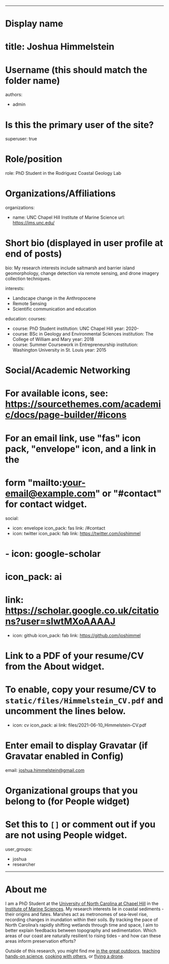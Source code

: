 
---
# Display name
# title: Joshua Himmelstein

# Username (this should match the folder name)
authors:
- admin

# Is this the primary user of the site?
superuser: true

# Role/position
role: PhD Student in the Rodriguez Coastal Geology Lab

# Organizations/Affiliations
organizations:
- name: UNC Chapel Hill Institute of Marine Science
  url: https://ims.unc.edu/

# Short bio (displayed in user profile at end of posts)
bio: My research interests include saltmarsh and barrier island geomorphology, change detection via remote sensing, and drone imagery collection techniques.

interests:
- Landscape change in the Anthropocene
- Remote Sensing 
- Scientific communication and education


education:
  courses:
  - course: PhD Student
    institution: UNC Chapel Hill
    year: 2020-
  - course: BSc in Geology and Environmental Sciences
    institution: The College of William and Mary
    year: 2018
  - course: Summer Coursework in Entrepreneurship
    institution: Washington University in St. Louis
    year: 2015

# Social/Academic Networking
# For available icons, see: https://sourcethemes.com/academic/docs/page-builder/#icons
#   For an email link, use "fas" icon pack, "envelope" icon, and a link in the
#   form "mailto:your-email@example.com" or "#contact" for contact widget.
social:
- icon: envelope
  icon_pack: fas
  link: /#contact
- icon: twitter
  icon_pack: fab
  link: https://twitter.com/joshimmel
# - icon: google-scholar
#  icon_pack: ai
#  link: https://scholar.google.co.uk/citations?user=sIwtMXoAAAAJ
- icon: github
  icon_pack: fab
  link: https://github.com/joshimmel
# Link to a PDF of your resume/CV from the About widget.
# To enable, copy your resume/CV to `static/files/Himmelstein_CV.pdf` and uncomment the lines below.
- icon: cv
  icon_pack: ai
  link: files/2021-06-10_Himmelstein-CV.pdf
  
# Enter email to display Gravatar (if Gravatar enabled in Config)
email: joshua.himmelstein@gmail.com

# Organizational groups that you belong to (for People widget)
#   Set this to `[]` or comment out if you are not using People widget.
user_groups:
- joshua
- researcher

---

# About me

I am a PhD Student at the [University of North Carolina at Chapel Hill](https://www.unc.edu/) in the [Institute of Marine Sciences](https://ims.unc.edu/). My research interests lie in coastal sediments - their origins and fates. Marshes act as metronomes of sea-level rise, recording changes in inundation within their soils. By tracking the pace of North Carolina’s rapidly shifting wetlands through time and space, I aim to better explain feedbacks between topography and sedimentation. Which areas of our coast are naturally resilient to rising tides – and how can these areas inform preservation efforts?

Outside of this research, you might find me [in the great outdoors](https://www.strava.com/athletes/49210500), [teaching hands-on science](https://sixthdegreenorth.wordpress.com/), [cooking with others](https://photos.app.goo.gl/NVNG1qLAGS6ktRUz7), or [flying a drone](https://youtu.be/5qeXf_Xubxs).
